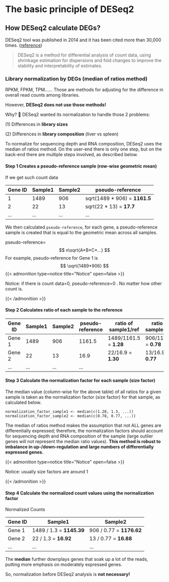 # The basic principle of DESeq2


## How DESeq2 calculate DEGs?

DESeq2 tool was published in 2014 and it has been cited more than 30,000 times. ([reference](https://genomebiology.biomedcentral.com/articles/10.1186/s13059-014-0550-8))

> DESeq2 is a method for differential analysis of count data, using shrinkage estimation for dispersions and fold changes to improve the stability and interpretability of estimates. 

### Library normalization by DEGs (median of ratios method)

RPKM, FPKM, TPM...... Those are methods for adjusting for the difference in overall read counts among libraries. 

However, **DESeq2 does not use those methods!** 

Why? :thinking: DESeq2 wanted its normalization to handle those 2 problems:

(1) Differences in **library sizes**

(2) Differences in **library composition** (liver vs spleen)

To normalize for sequencing depth and RNA composition, DESeq2 uses the median of ratios method. On the user-end there is only one step, but on the back-end there are multiple steps involved, as described below.

#### Step 1 Creates a pseudo-reference sample (row-wise geometric mean)

If we get such count data

| Gene ID | Sample1 | Sample2 | pseudo-reference              |
| ------- | ------- | ------- | ----------------------------- |
| 1       | 1489    | 906     | sqrt(1489 * 906) = **1161.5** |
| 2       | 22      | 13      | sqrt(22 * 13) = **17.7**      |
| ...     | ...     | ...     | ...                           |

We then calculated `pseudo-reference`, for each gene, a pseudo-reference sample is created that is equal to the geometric mean across all samples.

pseudo-reference=
$$
n\sqrt{A*B*C*...}
$$
For example, pseudo-reference for Gene 1 is 
$$
\sqrt{1489*906}
$$
{{< admonition type=notice title="Notice" open=false >}}

Notice: if there is count data=0, pseudo-reference=0 . No matter how other count is. 

{{< /admonition >}}

#### Step 2 Calculates ratio of each sample to the reference

| Gene ID | Sample1 | Sample2 | pseudo-reference | **ratio of sample1/ref** | **ratio of sample2/ref** |
| ------- | ------- | ------- | ---------------- | ------------------------ | ------------------------ |
| Gene 1  | 1489    | 906     | 1161.5           | 1489/1161.5 = **1.28**   | 906/1161.5 = **0.78**    |
| Gene 2  | 22      | 13      | 16.9             | 22/16.9 = **1.30**       | 13/16.9 = **0.77**       |
| ...     | ...     | ...     | ...              |                          |                          |

#### Step 3 Calculate the normalization factor for each sample (size factor)

The median value (column-wise for the above table) of all ratios for a given sample is taken as the normalization factor (size factor) for that sample, as calculated below. 

```
normalization_factor_sample1 <- median(c(1.28, 1.3, ...))
normalization_factor_sample2 <- median(c(0.78, 0.77, ...))
```

The median of ratios method makes the assumption that not ALL genes are differentially expressed; therefore, the normalization factors should account for sequencing depth and RNA composition of the sample (large outlier genes will not represent the median ratio values). **This method is robust to imbalance in up-/down-regulation and large numbers of differentially expressed genes.**

{{< admonition type=notice title="Notice" open=false >}}

Notice: usually size factors are around 1

{{< /admonition >}}

#### Step 4  Calculate the normalized count values using the normalization factor

Normalized Counts

| Gene ID | Sample1                  | Sample2                  |
| ------- | ------------------------ | ------------------------ |
| Gene 1  | 1489 / 1.3 = **1145.39** | 906 / 0.77 = **1176.62** |
| Gene 2  | 22 / 1.3 = **16.92**     | 13 / 0.77 = **16.88**    |
| …       | …                        | …                        |

The **median** further downplays genes that soak up a lot of the reads, putting more emphasis on moderately expressed genes.

So, normalization before DESeq2 analysis is **not necessary!**


